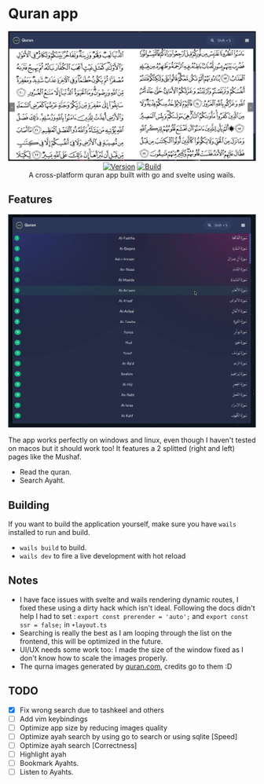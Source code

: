 # Quran app

<p align="center">
<img
    src="./.assets/quran.png"
    width="720px" border="0" alt="croc">
<br>
    <a href="https://github.com/ayehia0/quran/releases/latest"><img src="https://img.shields.io/github/v/release/ayehia0/quran" alt="Version"></a>
    <a href="https://github.com/ayehia0/quran/actions/"><img src="https://img.shields.io/github/actions/workflow/status/ayehia0/quran/release.yml" alt="Build"></a>
<br>
A cross-platform quran app built with go and svelte using wails.
</p>

## Features

<p align="center">
<img
    src="./.assets/search_quran_v1.gif"
    width="720px" border="0" alt="croc">
</p>

The app works perfectly on windows and linux, even though I haven't tested on macos but it should work too!
It features a 2 splitted (right and left) pages like the Mushaf.

- Read the quran.
- Search Ayaht.

## Building

If you want to build the application yourself, make sure you have `wails` installed to run and build.
- `wails build` to build.
- `wails dev` to fire a live development with hot reload

## Notes
- I have face issues with svelte and wails rendering dynamic routes, I fixed these using a dirty hack which isn't ideal. Following the docs didn't help I had to set : `export const prerender = 'auto';` and `export const ssr = false;` in `+layout.ts`
- Searching is really the best as I am looping through the list on the frontend, this will be optimized in the future.
- UI/UX needs some work too: I made the size of the window fixed as I don't know how to scale the images properly.
- The qurna images generated by [quran.com](https://github.com/quran/quran.com-images), credits go to them :D

## TODO

- [X] Fix wrong search due to tashkeel and others
- [ ] Add vim keybindings
- [ ] Optimize app size by reducing images quality
- [ ] Optimize ayah search by using go to search or using sqlite [Speed]
- [ ] Optimize ayah search [Correctness]
- [ ] Highlight ayah
- [ ] Bookmark Ayahts.
- [ ] Listen to Ayahts.
